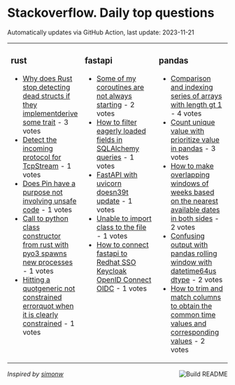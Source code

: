 # Stackoverflow. Daily top questions 

Automatically updates via GitHub Action, last update: <!-- date starts -->2023-11-21<!-- date ends -->


<table><tr><td valign="top" width="33%">

### rust
<!-- rust starts -->
* [Why does Rust stop detecting dead structs if they implementderive some trait](https://stackoverflow.com/questions/77519369/why-does-rust-stop-detecting-dead-structs-if-they-implement-derive-some-trait) - 3 votes
* [Detect the incoming protocol for TcpStream](https://stackoverflow.com/questions/77513693/detect-the-incoming-protocol-for-tcpstream) - 1 votes
* [Does Pin have a purpose not involving unsafe code](https://stackoverflow.com/questions/77519854/does-pin-have-a-purpose-not-involving-unsafe-code) - 1 votes
* [Call to python class constructor from rust with pyo3 spawns new processes](https://stackoverflow.com/questions/77522832/call-to-python-class-constructor-from-rust-with-pyo3-spawns-new-processes) - 1 votes
* [Hitting a quotgeneric not constrained errorquot when it is clearly constrained](https://stackoverflow.com/questions/77519631/hitting-a-generic-not-constrained-error-when-it-is-clearly-constrained) - 1 votes
<!-- rust ends -->
</td><td valign="top" width="34%">


### fastapi
<!-- fastapi starts -->
* [Some of my coroutines are not always starting](https://stackoverflow.com/questions/77515730/some-of-my-coroutines-are-not-always-starting) - 2 votes
* [How to filter eagerly loaded fields in SQLAlchemy queries](https://stackoverflow.com/questions/77524018/how-to-filter-eagerly-loaded-fields-in-sqlalchemy-queries) - 1 votes
* [FastAPI with uvicorn doesn39t update](https://stackoverflow.com/questions/77521600/fastapi-with-uvicorn-doesnt-update) - 1 votes
* [Unable to import class to the file](https://stackoverflow.com/questions/77517982/unable-to-import-class-to-the-file) - 1 votes
* [How to connect fastapi to Redhat SSO Keycloak OpenID Connect OIDC](https://stackoverflow.com/questions/77517882/how-to-connect-fastapi-to-redhat-sso-keycloak-openid-connect-oidc) - 1 votes
<!-- fastapi ends -->
</td><td valign="top" width="34%">


### pandas
<!-- pandas starts -->
* [Comparison and indexing series of arrays with length gt 1](https://stackoverflow.com/questions/77522441/comparison-and-indexing-series-of-arrays-with-length-1) - 4 votes
* [Count unique value with prioritize value in pandas](https://stackoverflow.com/questions/77522054/count-unique-value-with-prioritize-value-in-pandas) - 3 votes
* [How to make overlapping windows of weeks based on the nearest available dates in both sides](https://stackoverflow.com/questions/77521686/how-to-make-overlapping-windows-of-weeks-based-on-the-nearest-available-dates-in) - 2 votes
* [Confusing output with pandas rolling window with datetime64us dtype](https://stackoverflow.com/questions/77521378/confusing-output-with-pandas-rolling-window-with-datetime64us-dtype) - 2 votes
* [How to trim and match columns to obtain the common time values and corresponding values](https://stackoverflow.com/questions/77517808/how-to-trim-and-match-columns-to-obtain-the-common-time-values-and-corresponding) - 2 votes
<!-- pandas ends -->
</td></tr></table>

<a href="https://github.com/hp0404/hp0404/actions"><img src="https://github.com/hp0404/hp0404/workflows/Build%20README/badge.svg" align="right" alt="Build README"></a> <p>*Inspired by  [simonw](https://github.com/simonw/simonw)*</p>
